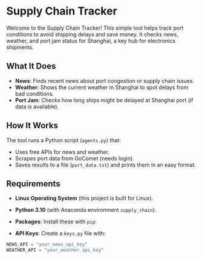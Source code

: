 # Supply Chain Tracker

Welcome to the Supply Chain Tracker! This simple tool helps track port conditions to avoid shipping delays and save money. It checks news, weather, and port jam status for Shanghai, a key hub for electronics shipments.

## What It Does
- **News**: Finds recent news about port congestion or supply chain issues.
- **Weather**: Shows the current weather in Shanghai to spot delays from bad conditions.
- **Port Jam**: Checks how long ships might be delayed at Shanghai port (if data is available).

## How It Works
The tool runs a Python script (`agents.py`) that:
- Uses free APIs for news and weather.
- Scrapes port data from GoComet (needs login).
- Saves results to a file (`port_data.txt`) and prints them in an easy format.

## Requirements
- **Linux Operating System** (this project is built for Linux).
- **Python 3.10** (with Anaconda environment `supply_chain`).
- **Packages**: Install these with `pip`:

- **API Keys**: Create a `keys.py` file with:
```python
NEWS_API = "your_news_api_key"
WEATHER_API = "your_weather_api_key"